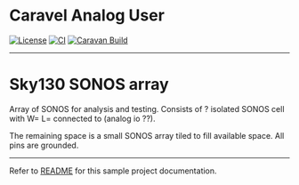 # Caravel Analog User

[![License](https://img.shields.io/badge/License-Apache%202.0-blue.svg)](https://opensource.org/licenses/Apache-2.0) [![CI](https://github.com/AidanMedcalf/sky130_sonos_array/actions/workflows/user_project_ci.yml/badge.svg)](https://github.com/AidanMedcalf/sky130_sonos_array/actions/workflows/user_project_ci.yml) [![Caravan Build](https://github.com/AidanMedcalf/sky130_sonos_array/actions/workflows/caravan_build.yml/badge.svg)](https://github.com/AidanMedcalf/sky130_sonos_array/actions/workflows/caravan_build.yml)

---

# Sky130 SONOS array

Array of SONOS for analysis and testing. Consists of ? isolated SONOS cell with W= L= connected to (analog io ??).

The remaining space is a small SONOS array tiled to fill available space. All pins are grounded.

---

Refer to [README](docs/source/index.rst) for this sample project documentation. 
